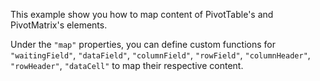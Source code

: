 This example show you how to map content of PivotTable's and PivotMatrix's elements.

Under the `"map"` properties, you can define custom functions for `"waitingField"`, `"dataField"`, `"columnField"`, `"rowField"`, `"columnHeader"`, `"rowHeader"`, `"dataCell"` to map their respective content.